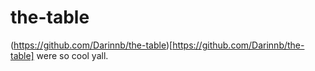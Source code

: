 # the-table
(https://github.com/Darinnb/the-table)[https://github.com/Darinnb/the-table]
were so cool yall.
